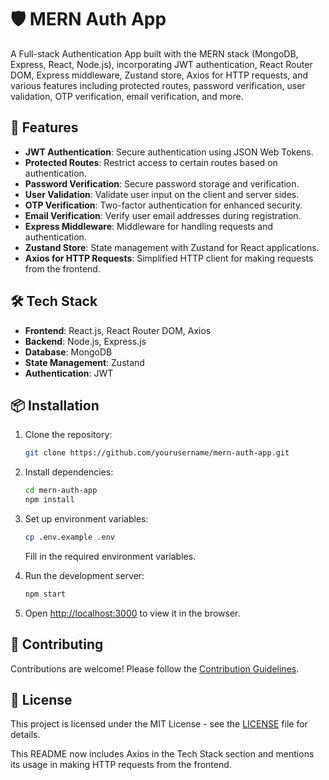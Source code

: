 
# 🛡️ MERN Auth App

A Full-stack Authentication App built with the MERN stack (MongoDB, Express, React, Node.js), incorporating JWT authentication, React Router DOM, Express middleware, Zustand store, Axios for HTTP requests, and various features including protected routes, password verification, user validation, OTP verification, email verification, and more.

## 🚀 Features

- **JWT Authentication**: Secure authentication using JSON Web Tokens.
- **Protected Routes**: Restrict access to certain routes based on authentication.
- **Password Verification**: Secure password storage and verification.
- **User Validation**: Validate user input on the client and server sides.
- **OTP Verification**: Two-factor authentication for enhanced security.
- **Email Verification**: Verify user email addresses during registration.
- **Express Middleware**: Middleware for handling requests and authentication.
- **Zustand Store**: State management with Zustand for React applications.
- **Axios for HTTP Requests**: Simplified HTTP client for making requests from the frontend.

## 🛠️ Tech Stack

- **Frontend**: React.js, React Router DOM, Axios
- **Backend**: Node.js, Express.js
- **Database**: MongoDB
- **State Management**: Zustand
- **Authentication**: JWT

## 📦 Installation

1. Clone the repository:

   ```bash
   git clone https://github.com/yourusername/mern-auth-app.git
   ```

2. Install dependencies:

   ```bash
   cd mern-auth-app
   npm install
   ```

3. Set up environment variables:

   ```bash
   cp .env.example .env
   ```

   Fill in the required environment variables.

4. Run the development server:

   ```bash
   npm start
   ```

5. Open [http://localhost:3000](http://localhost:3000) to view it in the browser.

## 🤝 Contributing

Contributions are welcome! Please follow the [Contribution Guidelines](CONTRIBUTING.md).

## 📄 License

This project is licensed under the MIT License - see the [LICENSE](LICENSE) file for details.


This README now includes Axios in the Tech Stack section and mentions its usage in making HTTP requests from the frontend.
